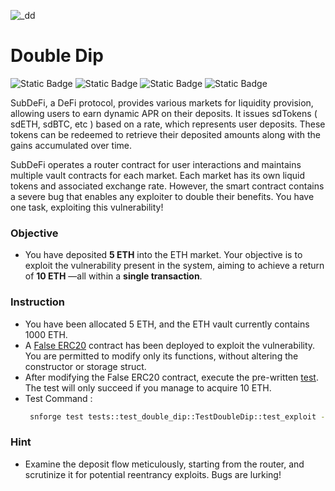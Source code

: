 ![_dd](https://github.com/anubhav11156/Pharaonik/assets/86551390/f4ae97bb-4aa2-476e-9253-8f3712f4c4df)
# Double Dip
![Static Badge](https://img.shields.io/badge/Medium-orange?style=flat-square)  ![Static Badge](https://img.shields.io/badge/Reentrancy-blue?style=flat-square)  ![Static Badge](https://img.shields.io/badge/Double%20Spending-blue?style=flat-square)  ![Static Badge](https://img.shields.io/badge/Input%20Validation-blue?style=flat-square)

SubDeFi, a DeFi protocol, provides various markets for liquidity provision, allowing users to earn dynamic APR on their deposits. It issues sdTokens ( sdETH, sdBTC,  etc ) based on a rate, which represents  user deposits. These tokens can be redeemed to retrieve their deposited amounts along with the gains accumulated over time.

SubDeFi operates a router contract for user interactions and maintains multiple vault contracts for each market. Each market has its own liquid tokens and associated exchange rate.
However, the smart contract contains a severe bug that enables any exploiter to double their benefits. You have one task, exploiting this vulnerability!

### Objective
- You have deposited **5 ETH** into the ETH market. Your objective is to exploit the vulnerability present in the system, aiming to achieve a return of **10 ETH** —all within a **single transaction**.
### Instruction
- You have been allocated 5 ETH, and the ETH vault currently contains 1000 ETH.
- A [False ERC20](https://github.com/anubhav11156/Pharaonik/blob/main/src/excercises/excercise0/double_dip/false_erc_20.cairo) contract has been deployed to exploit the vulnerability. You are permitted to modify only its functions, without altering the constructor or storage struct.
- After modifying the False ERC20 contract, execute the pre-written [test](https://github.com/anubhav11156/Pharaonik/blob/main/tests/test_double_dip.cairo). The test will only succeed if you manage to acquire 10 ETH.
- Test Command :
    ```bash
     snforge test tests::test_double_dip::TestDoubleDip::test_exploit --exact
    ```
### Hint
- Examine the deposit flow meticulously, starting from the router, and scrutinize it for potential reentrancy exploits. Bugs are lurking! 
  
